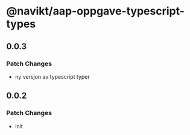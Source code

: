 # @navikt/aap-oppgave-typescript-types

## 0.0.3

### Patch Changes

- ny versjon av typescript typer

## 0.0.2

### Patch Changes

- init
